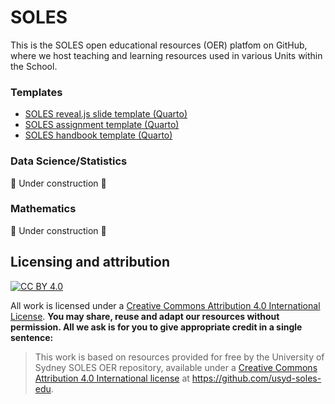 # SOLES
This is the SOLES open educational resources (OER) platfom on GitHub, where we host teaching and learning resources used in various Units within the School.

### Templates

- [SOLES reveal.js slide template (Quarto)](https://github.com/usyd-soles-edu/soles-revealjs)
- [SOLES assignment template (Quarto)](https://github.com/usyd-soles-edu/soles-assignment-quarto)
- [SOLES handbook template (Quarto)](https://github.com/usyd-soles-edu/soles-handbook-quarto)

### Data Science/Statistics
🚧 Under construction 🚧

### Mathematics

🚧 Under construction 🚧


## Licensing and attribution

[![CC BY 4.0][cc-by-image]][cc-by]

All work is licensed under a [Creative Commons Attribution 4.0 International License][cc-by]. **You may share, reuse and adapt our resources without permission. All we ask is for you to give appropriate credit in a single sentence:**

> This work is based on resources provided for free by the University of Sydney SOLES OER repository, available under a [Creative Commons Attribution 4.0 International license](cc-by) at https://github.com/usyd-soles-edu.

[cc-by]: http://creativecommons.org/licenses/by/4.0/
[cc-by-image]: https://i.creativecommons.org/l/by/4.0/88x31.png
